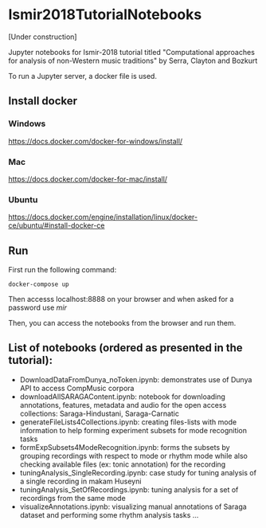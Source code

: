 # Ismir2018TutorialNotebooks

[Under construction]

Jupyter notebooks for Ismir-2018 tutorial titled "Computational approaches for analysis of non-Western music traditions" by Serra, Clayton and Bozkurt

To run a Jupyter server, a docker file is used. 

## Install docker

### Windows
https://docs.docker.com/docker-for-windows/install/

### Mac
https://docs.docker.com/docker-for-mac/install/

### Ubuntu
https://docs.docker.com/engine/installation/linux/docker-ce/ubuntu/#install-docker-ce

## Run 
First run the following command:
```
docker-compose up
```
Then accesss localhost:8888 on your browser and when asked for a password use _mir_

Then, you can access the notebooks from the browser and run them.

## List of notebooks (ordered as presented in the tutorial):
* DownloadDataFromDunya_noToken.ipynb: demonstrates use of Dunya API to access CompMusic corpora
* downloadAllSARAGAContent.ipynb: notebook for downloading annotations, features, metadata and audio for the open access collections: Saraga-Hindustani, Saraga-Carnatic
* generateFileLists4Collections.ipynb: creating files-lists with mode information to help forming experiment subsets for mode recognition tasks
* formExpSubsets4ModeRecognition.ipynb: forms the subsets by grouping recordings with respect to mode or rhythm mode while also checking available files (ex: tonic annotation) for the recording
* tuningAnalysis_SingleRecording.ipynb: case study for tuning analysis of a single recording in makam Huseyni
* tuningAnalysis_SetOfRecordings.ipynb: tuning analysis for a set of recordings from the same mode
* visualizeAnnotations.ipynb: visualizing manual annotations of Saraga dataset and performing some rhythm analysis tasks
...


